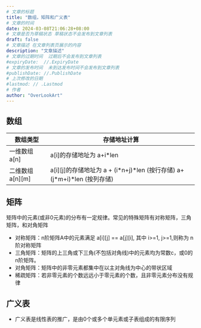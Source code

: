 ```yaml
---
# 文章的标题
title: "数组，矩阵和广义表"
# 文章的时间
date: 2024-03-08T21:06:28+08:00
# 文章是否为草稿状态 草稿状态不会发布到文章列表
draft: false
# 文章描述 在文章列表页展示的内容
description: "文章描述"
# 文章的过期时间  过期后不会发布到文章列表
#expiryDate:  //.ExpiryDate
# 文章的发布时间  未到达发布时间不会发布到文章列表
#publishDate: //.PublishDate
# 上次修改的日期
#lastmod: // .Lastmod
# 作者
author: "OverLookArt"
---
```


## 数组

|数组类型|存储地址计算|
|---|---|
|一维数组 a[n]|a[i]的存储地址为 a+i*len|
|二维数组 a[n][m]|a[i][j]的存储地址为 a + (i*n+j)*len (按行存储) a+(j\*m+i)*len (按列存储)|

## 矩阵

矩阵中的元素(或非0元素)的分布有一定规律。常见的特殊矩阵有对称矩阵，三角矩阵，和对角矩阵

* 对称矩阵：n阶矩阵A中的元素满足 a[i][j] == a[j][i], 其中 i>=1, j>=1,则称为 n阶对称矩阵
* 三角矩阵：矩阵的上三角或下三角(不包括对角线)中的元素均为常数c，或0的n阶矩阵。
* 对角矩阵：矩阵中的非零元素都集中在以主对角线为中心的带状区域
* 稀疏矩阵：若非零元素的个数远远小于零元素的个数，且非零元素分布没有规律

## 广义表

* 广义表是线性表的推广，是由0个或多个单元素或子表组成的有限序列
